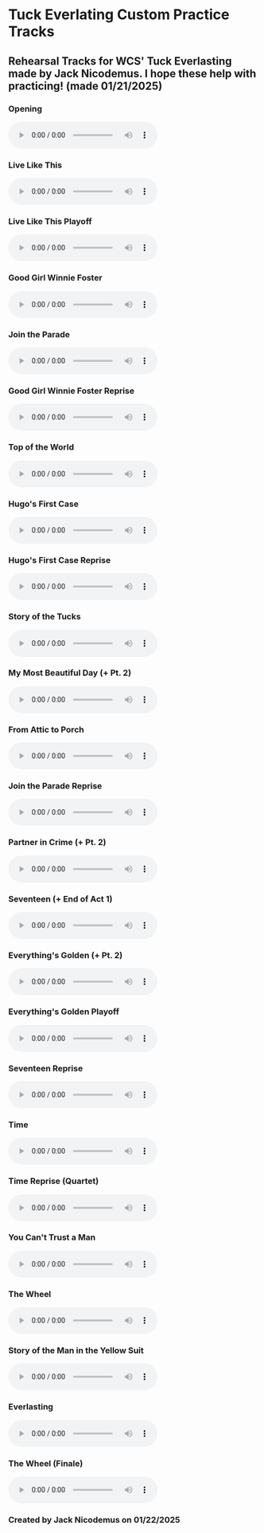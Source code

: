 # Tuck Everlating Custom Practice Tracks
## Rehearsal Tracks for WCS' Tuck Everlasting made by Jack Nicodemus. I hope these help with practicing! (made 01/21/2025)



### Opening
<html lang="en">
<head>
    <meta charset="UTF-8">
    <meta name="viewport" content="width=device-width, initial-scale=1.0">
    <title>Audio Player</title>
</head>
<body>
    <audio controls>
        <source src="01_Opening.mp3" type="audio/mpeg">
        Your browser does not support the audio element.
    </audio>
</body>
</html>

### Live Like This
<html lang="en">
<head>
    <meta charset="UTF-8">
    <meta name="viewport" content="width=device-width, initial-scale=1.0">
    <title>Audio Player</title>
</head>
<body>
    <audio controls>
        <source src="02_Live Like This.mp3" type="audio/mpeg">
        Your browser does not support the audio element.
    </audio>
</body>
</html>

### Live Like This Playoff
<html lang="en">
<head>
    <meta charset="UTF-8">
    <meta name="viewport" content="width=device-width, initial-scale=1.0">
    <title>Audio Player</title>
</head>
<body>
    <audio controls>
        <source src="03_Live Like This Playoff.mp3" type="audio/mpeg">
        Your browser does not support the audio element.
    </audio>
</body>
</html>

### Good Girl Winnie Foster
<html lang="en">
<head>
    <meta charset="UTF-8">
    <meta name="viewport" content="width=device-width, initial-scale=1.0">
    <title>Audio Player</title>
</head>
<body>
    <audio controls>
        <source src="04_Good Girl Winnie Foster.mp3" type="audio/mpeg">
        Your browser does not support the audio element.
    </audio>
</body>
</html>

### Join the Parade
<html lang="en">
<head>
    <meta charset="UTF-8">
    <meta name="viewport" content="width=device-width, initial-scale=1.0">
    <title>Audio Player</title>
</head>
<body>
    <audio controls>
        <source src="05_Join the Parade.mp3" type="audio/mpeg">
        Your browser does not support the audio element.
    </audio>
</body>
</html>

### Good Girl Winnie Foster Reprise
<html lang="en">
<head>
    <meta charset="UTF-8">
    <meta name="viewport" content="width=device-width, initial-scale=1.0">
    <title>Audio Player</title>
</head>
<body>
    <audio controls>
        <source src="06_Good Girl Winnie Foster Reprise.mp3" type="audio/mpeg">
        Your browser does not support the audio element.
    </audio>
</body>
</html>

### Top of the World
<html lang="en">
<head>
    <meta charset="UTF-8">
    <meta name="viewport" content="width=device-width, initial-scale=1.0">
    <title>Audio Player</title>
</head>
<body>
    <audio controls>
        <source src="07_Top of the World.mp3" type="audio/mpeg">
        Your browser does not support the audio element.
    </audio>
</body>
</html>

### Hugo's First Case
<html lang="en">
<head>
    <meta charset="UTF-8">
    <meta name="viewport" content="width=device-width, initial-scale=1.0">
    <title>Audio Player</title>
</head>
<body>
    <audio controls>
        <source src="08_Hugos_First_Case.mp3" type="audio/mpeg">
        Your browser does not support the audio element.
    </audio>
</body>
</html>

### Hugo's First Case Reprise
<html lang="en">
<head>
    <meta charset="UTF-8">
    <meta name="viewport" content="width=device-width, initial-scale=1.0">
    <title>Audio Player</title>
</head>
<body>
    <audio controls>
        <source src="09_Hugos_First_Case_Reprise.mp3" type="audio/mpeg">
        Your browser does not support the audio element.
    </audio>
</body>
</html>

### Story of the Tucks
<html lang="en">
<head>
    <meta charset="UTF-8">
    <meta name="viewport" content="width=device-width, initial-scale=1.0">
    <title>Audio Player</title>
</head>
<body>
    <audio controls>
        <source src="10_Story of the Tucks.mp3" type="audio/mpeg">
        Your browser does not support the audio element.
    </audio>
</body>
</html>

### My Most Beautiful Day (+ Pt. 2)
<html lang="en">
<head>
    <meta charset="UTF-8">
    <meta name="viewport" content="width=device-width, initial-scale=1.0">
    <title>Audio Player</title>
</head>
<body>
    <audio controls>
        <source src="11_My Most Beautiful Day (+ Pt. 2).mp3" type="audio/mpeg">
        Your browser does not support the audio element.
    </audio>
</body>
</html>

### From Attic to Porch
<html lang="en">
<head>
    <meta charset="UTF-8">
    <meta name="viewport" content="width=device-width, initial-scale=1.0">
    <title>Audio Player</title>
</head>
<body>
    <audio controls>
        <source src="12_From Attic to Porch.mp3" type="audio/mpeg">
        Your browser does not support the audio element.
    </audio>
</body>
</html>

### Join the Parade Reprise
<html lang="en">
<head>
    <meta charset="UTF-8">
    <meta name="viewport" content="width=device-width, initial-scale=1.0">
    <title>Audio Player</title>
</head>
<body>
    <audio controls>
        <source src="13_Join the Parade Reprise.mp3" type="audio/mpeg">
        Your browser does not support the audio element.
    </audio>
</body>
</html>

### Partner in Crime (+ Pt. 2)
<html lang="en">
<head>
    <meta charset="UTF-8">
    <meta name="viewport" content="width=device-width, initial-scale=1.0">
    <title>Audio Player</title>
</head>
<body>
    <audio controls>
        <source src="14_Partner in Crime (+ Pt. 2).mp3" type="audio/mpeg">
        Your browser does not support the audio element.
    </audio>
</body>
</html>

### Seventeen (+ End of Act 1)
<html lang="en">
<head>
    <meta charset="UTF-8">
    <meta name="viewport" content="width=device-width, initial-scale=1.0">
    <title>Audio Player</title>
</head>
<body>
    <audio controls>
        <source src="15_Seventeen (+ End of Act 1).mp3" type="audio/mpeg">
        Your browser does not support the audio element.
    </audio>
</body>
</html>

### Everything's Golden (+ Pt. 2)
<html lang="en">
<head>
    <meta charset="UTF-8">
    <meta name="viewport" content="width=device-width, initial-scale=1.0">
    <title>Audio Player</title>
</head>
<body>
    <audio controls>
        <source src="16_Everythings_Golden_(+_Pt._2).mp3" type="audio/mpeg">
        Your browser does not support the audio element.
    </audio>
</body>
</html>

### Everything's Golden Playoff
<html lang="en">
<head>
    <meta charset="UTF-8">
    <meta name="viewport" content="width=device-width, initial-scale=1.0">
    <title>Audio Player</title>
</head>
<body>
    <audio controls>
        <source src="17_Everythings_Golden_Playoff.mp3" type="audio/mpeg">
        Your browser does not support the audio element.
    </audio>
</body>
</html>


### Seventeen Reprise
<html lang="en">
<head>
    <meta charset="UTF-8">
    <meta name="viewport" content="width=device-width, initial-scale=1.0">
    <title>Audio Player</title>
</head>
<body>
    <audio controls>
        <source src="18_Seventeen Reprise.mp3" type="audio/mpeg">
        Your browser does not support the audio element.
    </audio>
</body>
</html>

### Time
<html lang="en">
<head>
    <meta charset="UTF-8">
    <meta name="viewport" content="width=device-width, initial-scale=1.0">
    <title>Audio Player</title>
</head>
<body>
    <audio controls>
        <source src="19_Time.mp3" type="audio/mpeg">
        Your browser does not support the audio element.
    </audio>
</body>
</html>

### Time Reprise (Quartet)
<html lang="en">
<head>
    <meta charset="UTF-8">
    <meta name="viewport" content="width=device-width, initial-scale=1.0">
    <title>Audio Player</title>
</head>
<body>
    <audio controls>
        <source src="20_Time Reprise (Quartet).mp3" type="audio/mpeg">
        Your browser does not support the audio element.
    </audio>
</body>
</html>

### You Can't Trust a Man
<html lang="en">
<head>
    <meta charset="UTF-8">
    <meta name="viewport" content="width=device-width, initial-scale=1.0">
    <title>Audio Player</title>
</head>
<body>
    <audio controls>
        <source src="21_You_Cant_Trust_a_Man.mp3" type="audio/mpeg">
        Your browser does not support the audio element.
    </audio>
</body>
</html>

### The Wheel
<html lang="en">
<head>
    <meta charset="UTF-8">
    <meta name="viewport" content="width=device-width, initial-scale=1.0">
    <title>Audio Player</title>
</head>
<body>
    <audio controls>
        <source src="22_The Wheel.mp3" type="audio/mpeg">
        Your browser does not support the audio element.
    </audio>
</body>
</html>

### Story of the Man in the Yellow Suit
<html lang="en">
<head>
    <meta charset="UTF-8">
    <meta name="viewport" content="width=device-width, initial-scale=1.0">
    <title>Audio Player</title>
</head>
<body>
    <audio controls>
        <source src="23_Story of the Man in the Yellow Suit.mp3" type="audio/mpeg">
        Your browser does not support the audio element.
    </audio>
</body>
</html>

### Everlasting
<html lang="en">
<head>
    <meta charset="UTF-8">
    <meta name="viewport" content="width=device-width, initial-scale=1.0">
    <title>Audio Player</title>
</head>
<body>
    <audio controls>
        <source src="24_Everlasting.mp3" type="audio/mpeg">
        Your browser does not support the audio element.
    </audio>
</body>
</html>

### The Wheel (Finale)
<html lang="en">
<head>
    <meta charset="UTF-8">
    <meta name="viewport" content="width=device-width, initial-scale=1.0">
    <title>Audio Player</title>
</head>
<body>
    <audio controls>
        <source src="25_The Wheel (Finale).mp3" type="audio/mpeg">
        Your browser does not support the audio element.
    </audio>
</body>
</html>


### Created by Jack Nicodemus on 01/22/2025
